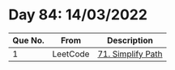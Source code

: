 # Day 84: 14/03/2022

| Que No. | From | Description |
| --- | --- | --- |
| 1 | LeetCode | [71. Simplify Path](https://leetcode.com/problems/simplify-path/) |
